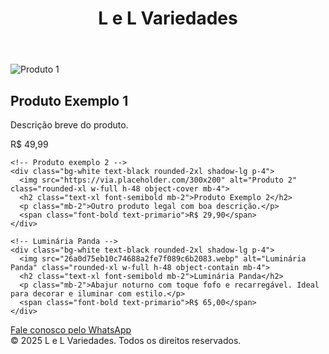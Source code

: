 <!DOCTYPE html>
<html lang="pt-br">
<head>
  <meta charset="UTF-8" />
  <meta name="viewport" content="width=device-width, initial-scale=1.0" />
  <title>L e L Variedades</title>
  <script src="https://cdn.tailwindcss.com"></script>
  <script>
    tailwind.config = {
      theme: {
        extend: {
          colors: {
            primario: '#3ABEFF',
          }
        }
      }
    }
  </script>
</head>
<body class="bg-primario text-white font-sans min-h-screen">

  <header class="bg-white text-primario p-4 shadow-md">
    <h1 class="text-3xl font-bold text-center">L e L Variedades</h1>
  </header>

  <main class="p-6 grid grid-cols-1 md:grid-cols-2 lg:grid-cols-3 gap-6">
    <!-- Produto exemplo 1 -->
    <div class="bg-white text-black rounded-2xl shadow-lg p-4">
      <img src="https://via.placeholder.com/300x200" alt="Produto 1" class="rounded-xl w-full h-48 object-cover mb-4">
      <h2 class="text-xl font-semibold mb-2">Produto Exemplo 1</h2>
      <p class="mb-2">Descrição breve do produto.</p>
      <span class="font-bold text-primario">R$ 49,99</span>
    </div>

    <!-- Produto exemplo 2 -->
    <div class="bg-white text-black rounded-2xl shadow-lg p-4">
      <img src="https://via.placeholder.com/300x200" alt="Produto 2" class="rounded-xl w-full h-48 object-cover mb-4">
      <h2 class="text-xl font-semibold mb-2">Produto Exemplo 2</h2>
      <p class="mb-2">Outro produto legal com boa descrição.</p>
      <span class="font-bold text-primario">R$ 29,90</span>
    </div>

    <!-- Luminária Panda -->
    <div class="bg-white text-black rounded-2xl shadow-lg p-4">
      <img src="26a0d75eb10c74688a2fe7f089c6b2083.webp" alt="Luminária Panda" class="rounded-xl w-full h-48 object-contain mb-4">
      <h2 class="text-xl font-semibold mb-2">Luminária Panda</h2>
      <p class="mb-2">Abajur noturno com toque fofo e recarregável. Ideal para decorar e iluminar com estilo.</p>
      <span class="font-bold text-primario">R$ 65,00</span>
    </div>
  </main>

  <!-- Botão do WhatsApp -->
  <div class="text-center mt-8">
    <a href="https://wa.me/55 41 8809-8381" target="_blank"
       class="bg-green-500 hover:bg-green-600 text-white font-bold py-3 px-6 rounded-full shadow-lg transition">
      Fale conosco pelo WhatsApp
    </a>
  </div>

  <footer class="bg-white text-center text-primario p-4 mt-8">
    &copy; 2025 L e L Variedades. Todos os direitos reservados.
  </footer>

</body>
</html>
